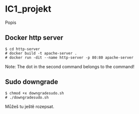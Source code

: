 # IC1_projekt
Popis

Docker http server
---------------

```
$ cd http-server   
# docker build -t apache-server .
# docker run -dit --name http-server -p 80:80 apache-server
``` 
Note: The dot in the second command belongs to the command!

Sudo downgrade
---------------
```
$ chmod +x downgradesudo.sh
# ./downgradesudo.sh
``` 
Můžeš tu ještě rozepsat.
